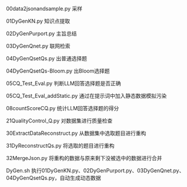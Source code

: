 00data2jsonandsample.py 采样

01DyGenKN.py 知识点提取

02DyGenPurport.py 主旨总结

03DyGenQnet.py 联网检索

04DyGenQsetQs.py 出普通选择题

04DyGenQsetQs-Bloom.py 出Bloom选择题

05CQ_Test_Eval.py 判断LLM回答选择题是否正确

05CQ_Test_Eval_addStatic.py 通过在提示词中加入静态数据模拟污染

08countScoreCQ.py 统计LLM回答选择题的得分

21QualityControl_Q.py 对数据集进行质量检查

30ExtractDataReconstruct.py 从数据集中选取题目进行重构

31DyReconstructQs.py 将选取的题目进行重构

32MergeJson.py 将重构的数据与原来剩下没被选中的数据进行合并

DyGen.sh 执行01DyGenKN.py、02DyGenPurport.py、03DyGenQnet.py、04DyGenQsetQs.py，自动生成动态数据
